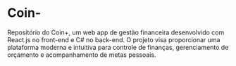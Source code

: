 # Coin-
Repositório do Coin+, um web app de gestão financeira desenvolvido com React.js no front-end e C# no back-end. O projeto visa proporcionar uma plataforma moderna e intuitiva para controle de finanças, gerenciamento de orçamento e acompanhamento de metas pessoais.
